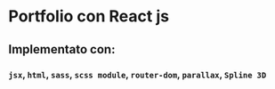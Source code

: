 # Portfolio con React js 

## Implementato con:

### `jsx`, `html`, `sass`, `scss module`, `router-dom`, `parallax`, `Spline 3D`


